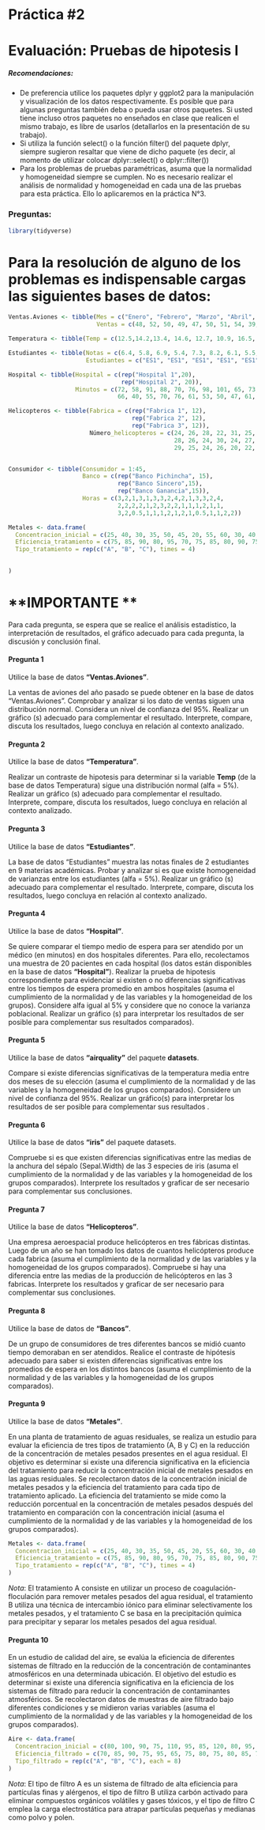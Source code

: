 Práctica \#2
================

# Evaluación: Pruebas de hipotesis I

##### Recomendaciones:

- De preferencia utilice los paquetes dplyr y ggplot2 para la
  manipulación y visualización de los datos respectivamente. Es posible
  que para algunas preguntas también deba o pueda usar otros paquetes.
  Si usted tiene incluso otros paquetes no enseñados en clase que
  realicen el mismo trabajo, es libre de usarlos (detallarlos en la
  presentación de su trabajo).
- Si utiliza la función select() o la función filter() del paquete
  dplyr, siempre sugieron resaltar que viene de dicho paquete (es decir,
  al momento de utilizar colocar dplyr::select() o dplyr::filter())
- Para los problemas de pruebas paramétricas, asuma que la normalidad y
  homogeneidad siempre se cumplen. No es necesario realizar el análisis
  de normalidad y homogeneidad en cada una de las pruebas para esta
  práctica. Ello lo aplicaremos en la práctica N°3.

### Preguntas:

``` r
library(tidyverse)
```

# Para la resolución de alguno de los problemas es indispensable cargas las siguientes bases de datos:

``` r
Ventas.Aviones <- tibble(Mes = c("Enero", "Febrero", "Marzo", "Abril", "Mayo", "Junio", "Julio", "Agosto", "Setiembre", "Octubre", "Noviembre", "Diciembre"),
                         Ventas = c(48, 52, 50, 49, 47, 50, 51, 54, 39, 56, 52, 55))

Temperatura <- tibble(Temp = c(12.5,14.2,13.4, 14.6, 12.7, 10.9, 16.5, 14.7, 11.2, 10.9, 12.1, 12.8, 13.8, 13.5, 13.2, 14.1, 15.5, 16.2, 10.8, 14.3, 12.8, 12.4, 11.4, 16.2, 14.3, 14.8, 14.6, 13.7, 13.5, 10.8, 10.4, 11.5, 11.9, 11.3, 14.2, 11.2, 13.4, 16.1, 13.5, 17.5, 16.2, 15.0, 14.2, 13.2, 12.4, 13.4, 12.7, 11.2))

Estudiantes <- tibble(Notas = c(6.4, 5.8, 6.9, 5.4, 7.3, 8.2, 6.1, 5.5, 6.0, 6.5, 7.0, 7.5, 6.5, 8.1, 9.0, 7.5, 6.5, 6.8),
                      Estudiantes = c("ES1", "ES1", "ES1", "ES1", "ES1", "ES1", "ES1", "ES1", "ES1", "ES2", "ES2", "ES2", "ES2", "ES2", "ES2", "ES2", "ES2", "ES2"))

Hospital <- tibble(Hospital = c(rep("Hospital 1",20),
                                rep("Hospital 2", 20)),
                   Minutos = c(72, 58, 91, 88, 70, 76, 98, 101, 65, 73, 79, 82, 80, 91, 93, 88, 97, 83, 71, 74,
                               66, 40, 55, 70, 76, 61, 53, 50, 47, 61, 52, 48, 60, 72, 57, 70, 66, 55, 46, 48))

Helicopteros <- tibble(Fabrica = c(rep("Fabrica 1", 12),
                                   rep("Fabrica 2", 12),
                                   rep("Fabrica 3", 12)),
                       Número_helicopteros = c(24, 26, 28, 22, 31, 25, 27, 28, 30, 21, 20, 24,
                                               28, 26, 24, 30, 24, 27, 25, 29, 30, 27, 26, 25,
                                               29, 25, 24, 26, 20, 22, 22, 27, 20, 26, 24,25))


Consumidor <- tibble(Consumidor = 1:45,
                     Banco = c(rep("Banco Pichincha", 15),
                               rep("Banco Sincero",15), 
                               rep("Banco Ganancia",15)),
                     Horas = c(3,2,1,3,1,3,3,2,4,2,1,3,3,2,4,
                               2,2,2,2,1,2,3,2,2,1,1,1,2,1,1,
                               3,2,0.5,1,1,1,2,1,2,1,0.5,1,1,2,2))

Metales <- data.frame(
  Concentracion_inicial = c(25, 40, 30, 35, 50, 45, 20, 55, 60, 30, 40, 35),
  Eficiencia_tratamiento = c(75, 85, 90, 80, 95, 70, 75, 85, 80, 90, 75, 85),
  Tipo_tratamiento = rep(c("A", "B", "C"), times = 4)
  

)
```

# **IMPORTANTE **

Para cada pregunta, se espera que se realice el análisis estadístico, la
interpretación de resultados, el gráfico adecuado para cada pregunta, la
discusión y conclusión final.

#### Pregunta 1

Utilice la base de datos **“Ventas.Aviones”**.

La ventas de aviones del año pasado se puede obtener en la base de datos
“Ventas.Aviones”. Comprobar y analizar si los dato de ventas siguen una
distribución normal. Considera un nivel de confianza del 95%. Realizar
un gráfico (s) adecuado para complementar el resultado. Interprete,
compare, discuta los resultados, luego concluya en relación al contexto
analizado.

#### Pregunta 2

Utilice la base de datos **“Temperatura”**.

Realizar un contraste de hipotesis para determinar si la variable
**Temp** (de la base de datos Temperatura) sigue una distribución normal
(alfa = 5%). Realizar un gráfico (s) adecuado para complementar el
resultado. Interprete, compare, discuta los resultados, luego concluya
en relación al contexto analizado.

#### Pregunta 3

Utilice la base de datos **“Estudiantes”**.

La base de datos “Estudiantes” muestra las notas finales de 2
estudiantes en 9 materias académicas. Probar y analizar si es que existe
homogeneidad de varianzas entre los estudiantes (alfa = 5%). Realizar un
gráfico (s) adecuado para complementar el resultado. Interprete,
compare, discuta los resultados, luego concluya en relación al contexto
analizado.

#### Pregunta 4

Utilice la base de datos **“Hospital”**.

Se quiere comparar el tiempo medio de espera para ser atendido por un
médico (en minutos) en dos hospitales diferentes. Para ello,
recolectamos una muestra de 20 pacientes en cada hospital (los datos
están disponibles en la base de datos **“Hospital”**). Realizar la
prueba de hipotesis correspondiente para evidenciar si existen o no
diferencias significativas entre los tiempos de espera promedio en ambos
hospitales (asuma el cumplimiento de la normalidad y de las variables y
la homogeneidad de los grupos). Considere alfa igual al 5% y considere
que no conoce la varianza poblacional. Realizar un gráfico (s) para
interpretar los resultados de ser posible para complementar sus
resultados comparados).

#### Pregunta 5

Utilice la base de datos **“airquality”** del paquete **datasets**.

Compare si existe diferencias significativas de la temperatura media
entre dos meses de su elección (asuma el cumplimiento de la normalidad y
de las variables y la homogeneidad de los grupos comparados). Considere
un nivel de confianza del 95%. Realizar un gráfico(s) para interpretar
los resultados de ser posible para complementar sus resultados .

#### Pregunta 6

Utilice la base de datos **“iris”** del paquete datasets.

Compruebe si es que existen diferencias significativas entre las medias
de la anchura del sépalo (Sepal.Width) de las 3 especies de iris (asuma
el cumplimiento de la normalidad y de las variables y la homogeneidad de
los grupos comparados). Interprete los resultados y graficar de ser
necesario para complementar sus conclusiones.

#### Pregunta 7

Utilice la base de datos **“Helicopteros”**.

Una empresa aeroespacial produce helicópteros en tres fábricas
distintas. Luego de un año se han tomado los datos de cuantos
helicópteros produce cada fabrica (asuma el cumplimiento de la
normalidad y de las variables y la homogeneidad de los grupos
comparados). Compruebe si hay una diferencia entre las medias de la
producción de helicópteros en las 3 fabricas. Interprete los resultados
y graficar de ser necesario para complementar sus conclusiones.

#### Pregunta 8

Utilice la base de datos de **“Bancos”**.

De un grupo de consumidores de tres diferentes bancos se midió cuanto
tiempo demoraban en ser atendidos. Realice el contraste de hipótesis
adecuado para saber si existen diferencias significativas entre los
promedios de espera en los distintos bancos (asuma el cumplimiento de la
normalidad y de las variables y la homogeneidad de los grupos
comparados).

#### Pregunta 9

Utilice la base de datos **“Metales”**.

En una planta de tratamiento de aguas residuales, se realiza un estudio
para evaluar la eficiencia de tres tipos de tratamiento (A, B y C) en la
reducción de la concentración de metales pesados presentes en el agua
residual. El objetivo es determinar si existe una diferencia
significativa en la eficiencia del tratamiento para reducir la
concentración inicial de metales pesados en las aguas residuales. Se
recolectaron datos de la concentración inicial de metales pesados y la
eficiencia del tratamiento para cada tipo de tratamiento aplicado. La
eficiencia del tratamiento se mide como la reducción porcentual en la
concentración de metales pesados después del tratamiento en comparación
con la concentración inicial (asuma el cumplimiento de la normalidad y
de las variables y la homogeneidad de los grupos comparados).

``` r
Metales <- data.frame(
  Concentracion_inicial = c(25, 40, 30, 35, 50, 45, 20, 55, 60, 30, 40, 35),
  Eficiencia_tratamiento = c(75, 85, 90, 80, 95, 70, 75, 85, 80, 90, 75, 85),
  Tipo_tratamiento = rep(c("A", "B", "C"), times = 4)
)
```

*Nota*: El tratamiento A consiste en utilizar un proceso de
coagulación-floculación para remover metales pesados del agua residual,
el tratamiento B utiliza una técnica de intercambio iónico para eliminar
selectivamente los metales pesados, y el tratamiento C se basa en la
precipitación química para precipitar y separar los metales pesados del
agua residual.

#### Pregunta 10

En un estudio de calidad del aire, se evalúa la eficiencia de diferentes
sistemas de filtrado en la reducción de la concentración de
contaminantes atmosféricos en una determinada ubicación. El objetivo del
estudio es determinar si existe una diferencia significativa en la
eficiencia de los sistemas de filtrado para reducir la concentración de
contaminantes atmosféricos. Se recolectaron datos de muestras de aire
filtrado bajo diferentes condiciones y se midieron varias variables
(asuma el cumplimiento de la normalidad y de las variables y la
homogeneidad de los grupos comparados).

``` r
Aire <- data.frame(
  Concentracion_inicial = c(80, 100, 90, 75, 110, 95, 85, 120, 80, 95, 105, 90, 100, 75, 85, 110, 95, 85, 120, 80, 90, 75, 110, 95),
  Eficiencia_filtrado = c(70, 85, 90, 75, 95, 65, 75, 80, 75, 80, 85, 70, 85, 90, 75, 95, 65, 75, 80, 75, 80, 85, 70, 85),
  Tipo_filtrado = rep(c("A", "B", "C"), each = 8)
)
```

*Nota*: El tipo de filtro A es un sistema de filtrado de alta eficiencia
para partículas finas y alérgenos, el tipo de filtro B utiliza carbón
activado para eliminar compuestos orgánicos volátiles y gases tóxicos, y
el tipo de filtro C emplea la carga electrostática para atrapar
partículas pequeñas y medianas como polvo y polen.
